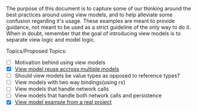 The purpose of this document is to capture some of our thinking around the best practices around using view models, and to help alleviate some confusion regarding it's usage. 
These examples are meant to provide guidance, not meant to be used as a strict guideline of the only way to do it.
When in doubt, remember that the goal of introducing view models is to separate view logic and model logic.


Topics/Proposed Topics:
- [ ] Motivation behind using view models
- [x] [View model reuse accross multiple models](view-model-reuse.md)
- [ ] Should view models be value types as opposed to reference types?
- [ ] View models with two way bindings(using rx)
- [ ] View models that handle network calls
- [ ] View models that handle both network calls and persistence
- [x] [View model example from a real project](view-model-example.md)

